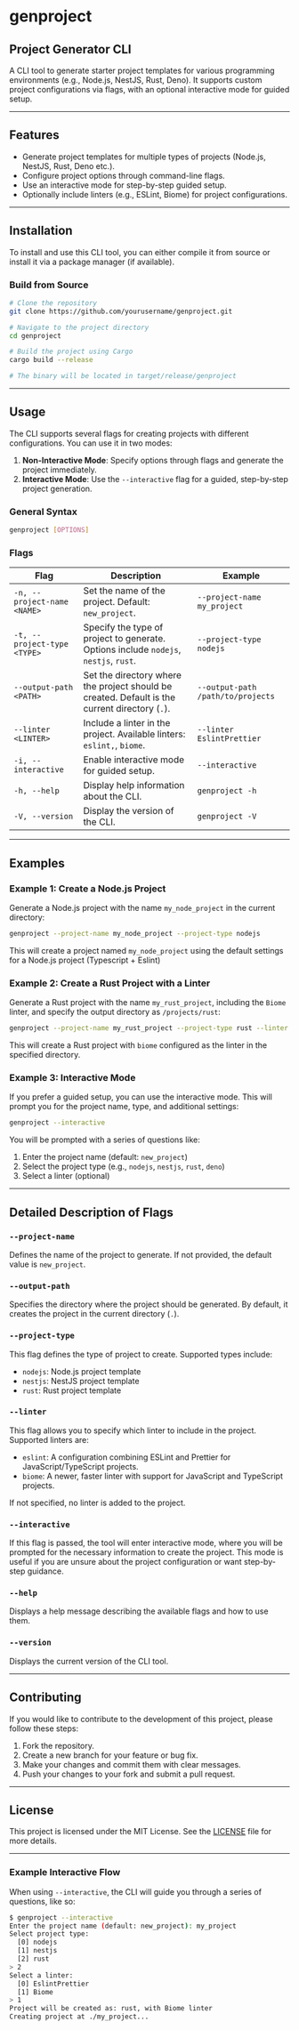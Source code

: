 
# genproject

## Project Generator CLI

A CLI tool to generate starter project templates for various programming environments (e.g., Node.js, NestJS, Rust, Deno). It supports custom project configurations via flags, with an optional interactive mode for guided setup.

---

## Features

- Generate project templates for multiple types of projects (Node.js, NestJS, Rust, Deno etc.).
- Configure project options through command-line flags.
- Use an interactive mode for step-by-step guided setup.
- Optionally include linters (e.g., ESLint, Biome) for project configurations.

---

## Installation

To install and use this CLI tool, you can either compile it from source or install it via a package manager (if available).

### Build from Source

```bash
# Clone the repository
git clone https://github.com/yourusername/genproject.git

# Navigate to the project directory
cd genproject

# Build the project using Cargo
cargo build --release

# The binary will be located in target/release/genproject
```

---

## Usage

The CLI supports several flags for creating projects with different configurations. You can use it in two modes:

1. **Non-Interactive Mode**: Specify options through flags and generate the project immediately.
2. **Interactive Mode**: Use the `--interactive` flag for a guided, step-by-step project generation.

### General Syntax

```bash
genproject [OPTIONS]
```

### Flags

| Flag                          | Description                                                                                              | Example                                      |
|-------------------------------|----------------------------------------------------------------------------------------------------------|----------------------------------------------|
| `-n, --project-name <NAME>`    | Set the name of the project. Default: `new_project`.                                                      | `--project-name my_project`                 |
| `-t, --project-type <TYPE>`    | Specify the type of project to generate. Options include `nodejs`, `nestjs`, `rust`.                    | `--project-type nodejs`                     |
| `--output-path <PATH>`         | Set the directory where the project should be created. Default is the current directory (`.`).           | `--output-path /path/to/projects`           |
| `--linter <LINTER>`            | Include a linter in the project. Available linters: `eslint,`, `biome`.                          | `--linter EslintPrettier`                   |
| `-i, --interactive`            | Enable interactive mode for guided setup.                                                               | `--interactive`                             |
| `-h, --help`                   | Display help information about the CLI.                                                                  | `genproject -h`                             |
| `-V, --version`                | Display the version of the CLI.                                                                          | `genproject -V`                             |

---

## Examples

### Example 1: Create a Node.js Project

Generate a Node.js project with the name `my_node_project` in the current directory:

```bash
genproject --project-name my_node_project --project-type nodejs
```

This will create a project named `my_node_project` using the default settings for a Node.js project (Typescript + Eslint)

### Example 2: Create a Rust Project with a Linter

Generate a Rust project with the name `my_rust_project`, including the `Biome` linter, and specify the output directory as `/projects/rust`:

```bash
genproject --project-name my_rust_project --project-type rust --linter biome --output-path /projects/rust
```

This will create a Rust project with `biome` configured as the linter in the specified directory.

### Example 3: Interactive Mode

If you prefer a guided setup, you can use the interactive mode. This will prompt you for the project name, type, and additional settings:

```bash
genproject --interactive
```

You will be prompted with a series of questions like:

1. Enter the project name (default: `new_project`)
2. Select the project type (e.g., `nodejs`, `nestjs`, `rust`, `deno`)
3. Select a linter (optional)

---

## Detailed Description of Flags

### `--project-name`
Defines the name of the project to generate. If not provided, the default value is `new_project`.

### `--output-path`
Specifies the directory where the project should be generated. By default, it creates the project in the current directory (`.`).

### `--project-type`
This flag defines the type of project to create. Supported types include:
- `nodejs`: Node.js project template
- `nestjs`: NestJS project template
- `rust`: Rust project template

### `--linter`
This flag allows you to specify which linter to include in the project. Supported linters are:
- `eslint`: A configuration combining ESLint and Prettier for JavaScript/TypeScript projects.
- `biome`: A newer, faster linter with support for JavaScript and TypeScript projects.

If not specified, no linter is added to the project.

### `--interactive`
If this flag is passed, the tool will enter interactive mode, where you will be prompted for the necessary information to create the project. This mode is useful if you are unsure about the project configuration or want step-by-step guidance.

### `--help`
Displays a help message describing the available flags and how to use them.

### `--version`
Displays the current version of the CLI tool.

---

## Contributing

If you would like to contribute to the development of this project, please follow these steps:

1. Fork the repository.
2. Create a new branch for your feature or bug fix.
3. Make your changes and commit them with clear messages.
4. Push your changes to your fork and submit a pull request.

---

## License

This project is licensed under the MIT License. See the [LICENSE](LICENSE) file for more details.

---

### Example Interactive Flow

When using `--interactive`, the CLI will guide you through a series of questions, like so:

```bash
$ genproject --interactive
Enter the project name (default: new_project): my_project
Select project type:
  [0] nodejs
  [1] nestjs
  [2] rust
> 2
Select a linter:
  [0] EslintPrettier
  [1] Biome
> 1
Project will be created as: rust, with Biome linter
Creating project at ./my_project...
```